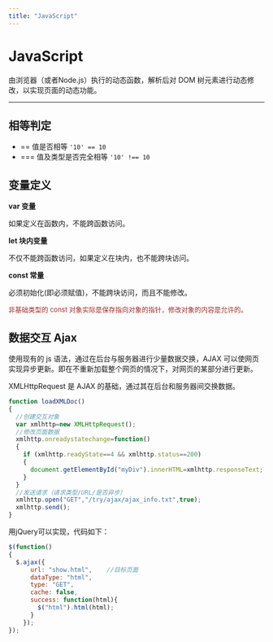 ```yaml
---
title: "JavaScript"
---
```


# JavaScript

由浏览器（或者Node.js）执行的动态函数，解析后对 DOM 树元素进行动态修改，以实现页面的动态功能。

---

## 相等判定

- == 值是否相等 `'10' == 10`
- === 值及类型是否完全相等 `'10' !== 10`

## 变量定义

**var 变量**

如果定义在函数内，不能跨函数访问。

**let 块内变量**

不仅不能跨函数访问，如果定义在块内，也不能跨块访问。

**const 常量**

必须初始化(即必须赋值)，不能跨块访问，而且不能修改。

<font size=2 color=brown>非基础类型的 const 对象实际是保存指向对象的指针，修改对象的内容是允许的。</font>

## 数据交互 Ajax

使用现有的 js 语法，通过在后台与服务器进行少量数据交换，AJAX 可以使网页实现异步更新。即在不重新加载整个网页的情况下，对网页的某部分进行更新。

XMLHttpRequest 是 AJAX 的基础，通过其在后台和服务器间交换数据。

```js
function loadXMLDoc()
{
  //创建交互对象
  var xmlhttp=new XMLHttpRequest();
  //修改页面数据
  xmlhttp.onreadystatechange=function()
  {
    if (xmlhttp.readyState==4 && xmlhttp.status==200)
    {
      document.getElementById("myDiv").innerHTML=xmlhttp.responseText;
    }
  }
  //发送请求（请求类型/URL/是否异步）
  xmlhttp.open("GET","/try/ajax/ajax_info.txt",true);
  xmlhttp.send();
}
```

用jQuery可以实现，代码如下：

```js
$(function()
{
  $.ajax({
      url: "show.html",    //目标页面
      dataType: "html",
      type: "GET",
      cache: false,
      success: function(html){
        $("html").html(html);
      }
    });
});
```